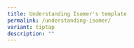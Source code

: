 ```yaml
---
title: Understanding Isomer's template
permalink: /understanding-isomer/
variant: tiptap
description: ""
---
```

